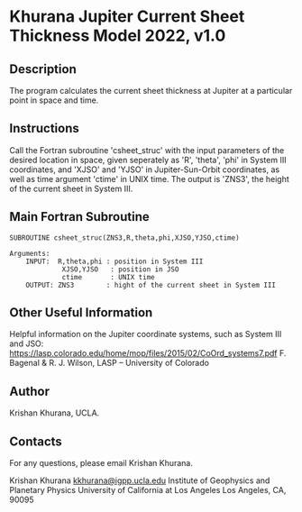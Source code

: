 # Khurana Jupiter Current Sheet Thickness Model 2022, v1.0

## Description

The program calculates the current sheet thickness at Jupiter at a particular point in space and time.

## Instructions

Call the Fortran subroutine 'csheet_struc' with the input parameters of the desired location in space, given seperately as 'R', 'theta', 'phi' in System III coordinates, and 'XJSO' and 'YJSO' in Jupiter-Sun-Orbit coordinates, as well as time argument 'ctime' in UNIX time. The output is 'ZNS3', the height of the current sheet in System III.

## Main Fortran Subroutine

``` Fortran
SUBROUTINE csheet_struc(ZNS3,R,theta,phi,XJSO,YJSO,ctime)

Arguments:
	INPUT:  R,theta,phi : position in System III
             XJSO,YJSO   : position in JSO
             ctime       : UNIX time
	OUTPUT: ZNS3        : hight of the current sheet in System III
```

## Other Useful Information
Helpful information on the Jupiter coordinate systems, such as System III and JSO:
https://lasp.colorado.edu/home/mop/files/2015/02/CoOrd_systems7.pdf
F. Bagenal & R. J. Wilson, LASP – University of Colorado

## Author
Krishan Khurana, UCLA.

## Contacts
For any questions, please email Krishan Khurana.

Krishan Khurana
kkhurana@igpp.ucla.edu
Institute of Geophysics and Planetary Physics
University of California at Los Angeles
Los Angeles, CA, 90095

